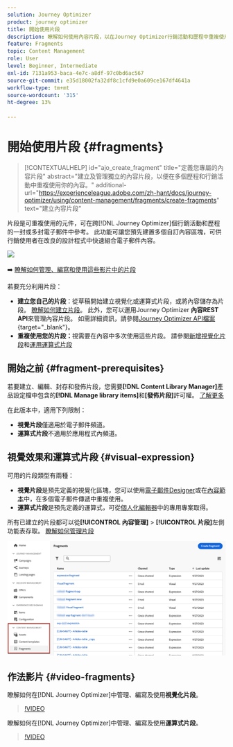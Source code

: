 ```yaml
---
solution: Journey Optimizer
product: journey optimizer
title: 開始使用片段
description: 瞭解如何使用內容片段，以在Journey Optimizer行銷活動和歷程中重複使用內容
feature: Fragments
topic: Content Management
role: User
level: Beginner, Intermediate
exl-id: 7131a953-baca-4e7c-a8df-97c0bd6ac567
source-git-commit: e35d18002fa32df8c1cfd9e0a609ce167df4641a
workflow-type: tm+mt
source-wordcount: '315'
ht-degree: 13%

---
```


# 開始使用片段 {#fragments}

>[!CONTEXTUALHELP]
>id="ajo_create_fragment"
>title="定義您專屬的內容片段"
>abstract="建立及管理獨立的內容片段，以便在多個歷程和行銷活動中重複使用你的內容。"
>additional-url="https://experienceleague.adobe.com/zh-hant/docs/journey-optimizer/using/content-management/fragments/create-fragments" text="建立內容片段"

片段是可重複使用的元件，可在跨[!DNL Journey Optimizer]個行銷活動和歷程的一封或多封電子郵件中參考。 此功能可讓您預先建置多個自訂內容區塊，可供行銷使用者在改良的設計程式中快速組合電子郵件內容。

![](../rn/assets/do-not-localize/fragments.gif)

➡️ [瞭解如何管理、編寫和使用這些影片中的片段](#video-fragments)

若要充分利用片段：

* **建立您自己的片段**：從草稿開始建立視覺化或運算式片段，或將內容儲存為片段。 [瞭解如何建立片段](create-fragments.md)。 此外，您可以運用Journey Optimizer **內容REST API**&#x200B;來管理內容片段。 如需詳細資訊，請參閱[Journey Optimizer API檔案](https://developer.adobe.com/journey-optimizer-apis/references/content/){target="_blank"}。
* **重複使用您的片段：**&#x200B;視需要在內容中多次使用這些片段。 請參閱[新增視覺化片段](../email/use-visual-fragments.md)和[運用運算式片段](../personalization/use-expression-fragments.md)

## 開始之前 {#fragment-prerequisites}

若要建立、編輯、封存和發佈片段，您需要&#x200B;**[!DNL Content Library Manager]**&#x200B;產品設定檔中包含的&#x200B;**[!DNL Manage library items]**&#x200B;和&#x200B;**[發佈片段]**&#x200B;許可權。 [了解更多](../administration/ootb-product-profiles.md#content-library-manager)

在此版本中，適用下列限制：

* **視覺片段**&#x200B;僅適用於電子郵件頻道。
* **運算式片段**&#x200B;不適用於應用程式內頻道。

## 視覺效果和運算式片段 {#visual-expression}

可用的片段類型有兩種：

* **視覺片段**&#x200B;是預先定義的視覺化區塊，您可以使用[電子郵件Designer](../email/get-started-email-design.md)或在[內容範本](../email/use-email-templates.md)中，在多個電子郵件傳遞中重複使用。
* **運算式片段**&#x200B;是預先定義的運算式，可從[個人化編輯器](../personalization/personalization-build-expressions.md)中的專用專案取得。

所有已建立的片段都可以從&#x200B;**[!UICONTROL 內容管理]** > **[!UICONTROL 片段]**&#x200B;左側功能表存取。 [瞭解如何管理片段](../content-management/manage-fragments.md)

![](assets/fragment-list.png)

## 作法影片 {#video-fragments}

瞭解如何在[!DNL Journey Optimizer]中管理、編寫及使用&#x200B;**視覺化片段**。

>[!VIDEO](https://video.tv.adobe.com/v/3419932/?quality=12)

瞭解如何在[!DNL Journey Optimizer]中管理、編寫及使用&#x200B;**運算式片段**。

>[!VIDEO](https://video.tv.adobe.com/v/3438930/?quality=12&captions=chi_hant)
